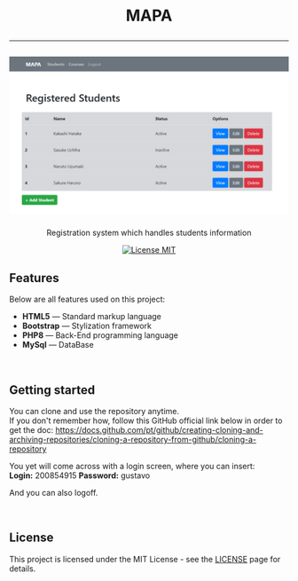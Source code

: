 

<h1 align="center">
<br>
    MAPA
<hr>


<img src="./assets/img/readme-img.png">

</h1>

<p align="center">Registration system which handles students information</p>

<p align="center">
  <a href="https://opensource.org/licenses/MIT">
    <img src="https://img.shields.io/badge/License-MIT-blue.svg" alt="License MIT">
  </a>
</p>

## Features
Below are all features used on this project:

- **HTML5** — Standard markup language
- **Bootstrap** — Stylization framework
- **PHP8** — Back-End programming language
- **MySql** — DataBase

<br>

## Getting started

You can clone and use the repository anytime. <br> 
If you don't remember how, follow this GitHub official link below in order to get the doc:
https://docs.github.com/pt/github/creating-cloning-and-archiving-repositories/cloning-a-repository-from-github/cloning-a-repository

You yet will come across with a login screen, where you can insert:<br>
    <strong>Login:</strong> 200854915
    <strong>Password:</strong> gustavo <br>

And you can also logoff.


<br>

## License

This project is licensed under the MIT License - see the [LICENSE](https://opensource.org/licenses/MIT) page for details.
